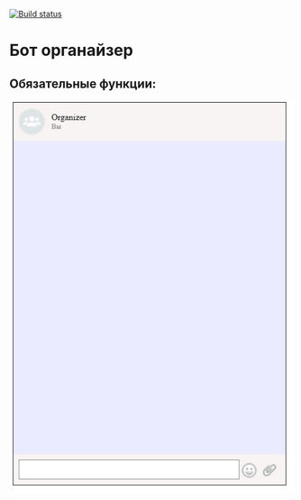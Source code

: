 [![Build status](https://ci.appveyor.com/api/projects/status/2vn1um9vt7h6d4qq?svg=true)](https://ci.appveyor.com/project/denis-shubochkin/ahj-diplom)

Бот органайзер
====================================

Обязательные функции:
-----------------------------------

![](./src/pic/readme/1.jpg)
